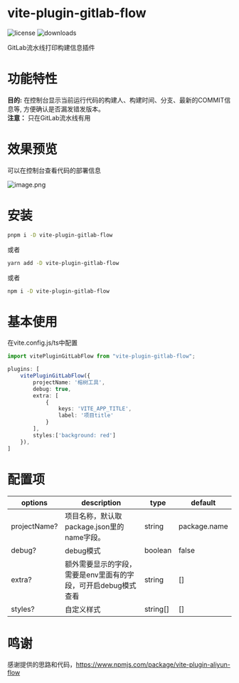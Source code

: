 vite-plugin-gitlab-flow
=======
![license](https://img.shields.io/npm/l/vite-plugin-gitlab-flow)
![downloads](https://img.shields.io/npm/dt/vite-plugin-gitlab-flow)

GitLab流水线打印构建信息插件

# 功能特性

**目的:** 在控制台显示当前运行代码的构建人、构建时间、分支、最新的COMMIT信息等, 方便确认是否漏发错发版本。  
**注意：** 只在GitLab流水线有用
# 效果预览
可以在控制台查看代码的部署信息

![image.png](https://static-1253419794.file.myqcloud.com/img/MgWpbn.png)


# 安装

```bash
pnpm i -D vite-plugin-gitlab-flow
```

或者

```bash
yarn add -D vite-plugin-gitlab-flow
```

或者

```bash
npm i -D vite-plugin-gitlab-flow
```

# 基本使用
在vite.config.js/ts中配置
```ts
import vitePluginGitLabFlow from "vite-plugin-gitlab-flow";

plugins: [
    vitePluginGitLabFlow({
        projectName: '榕树工具',
        debug: true,
        extra: [
            {
                keys: 'VITE_APP_TITLE',
                label: '项目title'
            }
        ],
        styles:['background: red']
    }),
]
```

# 配置项


| options      | description                         | type    | default      |
|--------------|-------------------------------------|---------|--------------|
| projectName? | 项目名称，默认取package.json里的name字段。       | string  | package.name |
| debug?       | debug模式                             | boolean  | false        |
| extra?       | 额外需要显示的字段，需要是env里面有的字段，可开启debug模式查看 | string  | []           |
| styles?      | 自定义样式                               | string[] | []           | 

# 鸣谢
感谢提供的思路和代码，https://www.npmjs.com/package/vite-plugin-aliyun-flow
